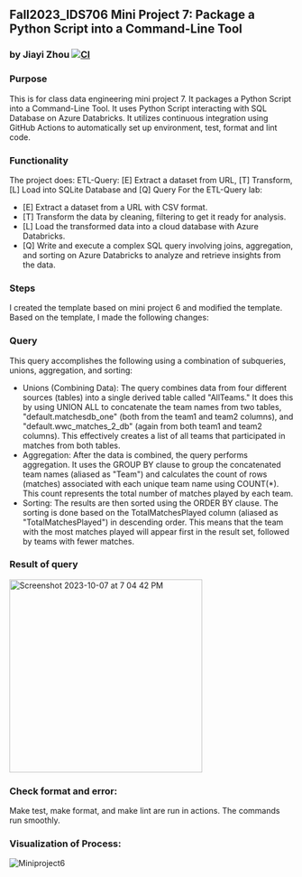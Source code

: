 ## Fall2023_IDS706 Mini Project 7: Package a Python Script into a Command-Line Tool
### by Jiayi Zhou [![CI](https://github.com/nogibjj/Fall2023_IDS706_MiniProject7_JiayiZhou/actions/workflows/cicd.yml/badge.svg)](https://github.com/nogibjj/Fall2023_IDS706_MiniProject7_JiayiZhou/actions/workflows/cicd.yml)

### Purpose
This is for class data engineering mini project 7. It packages a Python Script into a Command-Line Tool. It uses Python Script interacting with SQL Database on Azure Databricks. It utilizes continuous integration using GitHub Actions to automatically set up environment, test, format and lint code.

### Functionality
The project does: ETL-Query: [E] Extract a dataset from URL, [T] Transform, [L] Load into SQLite Database and [Q] Query For the ETL-Query lab:
  * [E] Extract a dataset from a URL with CSV format.
  * [T] Transform the data by cleaning, filtering to get it ready for analysis.
  * [L] Load the transformed data into a cloud database with Azure Databricks.
  * [Q] Write and execute a complex SQL query involving joins, aggregation, and sorting on Azure Databricks to analyze and retrieve insights from the data.

### Steps
I created the template based on mini project 6 and modified the template. Based on the template, I made the following changes:

### Query
This query accomplishes the following using a combination of subqueries, unions, aggregation, and sorting:
  * Unions (Combining Data): The query combines data from four different sources (tables) into a single derived table called "AllTeams." It does this by using UNION ALL to concatenate the team names from two tables, "default.matchesdb_one" (both from the team1 and team2 columns), and "default.wwc_matches_2_db" (again from both team1 and team2 columns). This effectively creates a list of all teams that participated in matches from both tables.
  * Aggregation: After the data is combined, the query performs aggregation. It uses the GROUP BY clause to group the concatenated team names (aliased as "Team") and calculates the count of rows (matches) associated with each unique team name using COUNT(*). This count represents the total number of matches played by each team.
  * Sorting: The results are then sorted using the ORDER BY clause. The sorting is done based on the TotalMatchesPlayed column (aliased as "TotalMatchesPlayed") in descending order. This means that the team with the most matches played will appear first in the result set, followed by teams with fewer matches.

### Result of query
<img width="342" alt="Screenshot 2023-10-07 at 7 04 42 PM" src="https://github.com/nogibjj/Fall2023_IDS706_MiniProject6_JiayiZhou/assets/143651921/83763113-bc5b-429e-9d94-c2773849174f">

### Check format and error:
Make test, make format, and make lint are run in actions. The commands run smoothly.  


### Visualization of Process:
![Miniproject6](https://github.com/nogibjj/Fall2023_IDS706_MiniProject6_JiayiZhou/assets/143651921/4e028eb0-692d-4399-b865-2be4df73e2f4)




